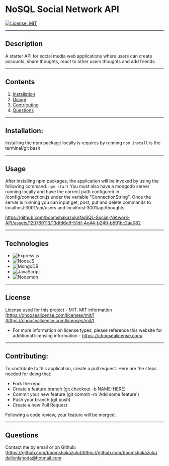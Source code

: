 # NoSQL Social Network API

[![License: MIT](https://img.shields.io/badge/License-MIT-yellow.svg)](https://opensource.org/licenses/MIT)

---

## Description

A starter API for social media web applications where users can create accounts, share thoughts, react to other users thoughts and add friends.

---

## Contents

1. [Installation](#installation)
2. [Usage](#usage)
3. [Contributing](#contributing)
4. [Questions](#questions)

---

## Installation:

Installing the npm package locally is requires by running `npm install` is the terminal/git bash

---

## Usage

After installing npm packages, the application will be invoked by using the following command: `npm start` You must also have a mongodb server running locally and have the correct path configured in /config/connection.js under the variable "ConnectionString". Once the server is running you can input get, post, put and delete commands to localhost:3001/api/users and localhost:3001/api/thoughts.



https://github.com/boomshakazulu/NoSQL-Social-Network-API/assets/120769113/13dfd6e9-51df-4e44-b249-b591bc2aa082



---

## Technologies
* ![Express.js](https://img.shields.io/badge/express.js-%23404d59.svg?style=for-the-badge&logo=express&logoColor=%2361DAFB)
* ![NodeJS](https://img.shields.io/badge/node.js-6DA55F?style=for-the-badge&logo=node.js&logoColor=white)
* ![MongoDB](https://img.shields.io/badge/MongoDB-%234ea94b.svg?style=for-the-badge&logo=mongodb&logoColor=white)
* ![JavaScript](https://img.shields.io/badge/javascript-%23323330.svg?style=for-the-badge&logo=javascript&logoColor=%23F7DF1E)
* ![Nodemon](https://img.shields.io/badge/NODEMON-%23323330.svg?style=for-the-badge&logo=nodemon&logoColor=%BBDEAD)
  
---

## License

License used for this project - MIT.
MIT information [https://choosealicense.com/licenses/mit/](https://choosealicense.com/licenses/mit/)

- For more information on license types, please reference this website
  for additional licensing information - [https: //choosealicense.com/](https://choosealicense.com/).

---

## Contributing:

To contribute to this application, create a pull request.
Here are the steps needed for doing that:

- Fork the repo
- Create a feature branch (git checkout -b NAME-HERE)
- Commit your new feature (git commit -m 'Add some feature')
- Push your branch (git push)
- Create a new Pull Request

Following a code review, your feature will be merged.

---

## Questions

Contact me by email or on Github:<br>
[https://github.com/boomshakazulu](https://github.com/boomshakazulu)<br>
[dallonlahoda@hotmail.com](dallonlahoda@hotmail.com)
